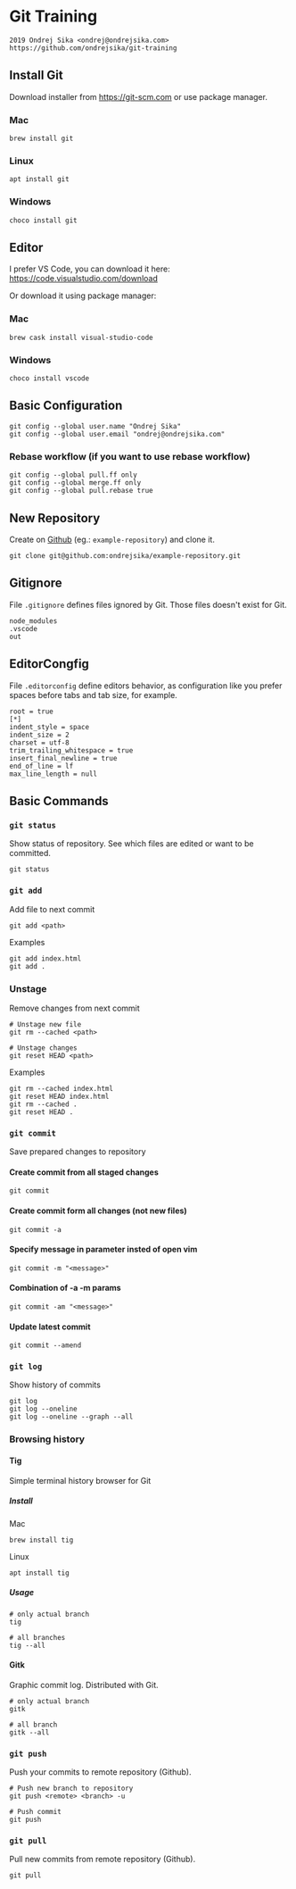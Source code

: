 # Git Training

    2019 Ondrej Sika <ondrej@ondrejsika.com>
    https://github.com/ondrejsika/git-training


## Install Git

Download installer from <https://git-scm.com> or use package manager.


### Mac

```
brew install git
```

### Linux

```
apt install git
```

### Windows

```
choco install git
```

## Editor

I prefer VS Code, you can download it here: <https://code.visualstudio.com/download>

Or download it using package manager:


### Mac

```
brew cask install visual-studio-code
```


### Windows

```
choco install vscode
```


## Basic Configuration

```
git config --global user.name "Ondrej Sika"
git config --global user.email "ondrej@ondrejsika.com"
```

### Rebase workflow (if you want to use rebase workflow)

```
git config --global pull.ff only
git config --global merge.ff only
git config --global pull.rebase true
```


## New Repository

Create on [Github](https://github.com/new) (eg.: `example-repository`) and clone it.

```
git clone git@github.com:ondrejsika/example-repository.git
```


## Gitignore

File `.gitignore` defines files ignored by Git. Those files doesn't exist for Git.

```
node_modules
.vscode
out
```

## EditorCongfig

File `.editorconfig` define editors behavior, as configuration like you prefer spaces before tabs and tab size, for example.

```
root = true
[*]
indent_style = space
indent_size = 2
charset = utf-8
trim_trailing_whitespace = true
insert_final_newline = true
end_of_line = lf
max_line_length = null
```

## Basic Commands

### `git status`

Show status of repository. See which files are edited or want to be committed.

```
git status
```

### `git add`

Add file to next commit

```
git add <path>
```

Examples

```
git add index.html
git add .
```

### Unstage

Remove changes from next commit

```
# Unstage new file
git rm --cached <path>

# Unstage changes
git reset HEAD <path>
```

Examples

```
git rm --cached index.html
git reset HEAD index.html
git rm --cached .
git reset HEAD .
```

### `git commit`

Save prepared changes to repository

#### Create commit from all staged changes

```
git commit
```

#### Create commit form all changes (not new files)

```
git commit -a
```

#### Specify message in parameter insted of open vim

```
git commit -m "<message>"
```

#### Combination of -a -m params

```
git commit -am "<message>"
```

#### Update latest commit

```
git commit --amend
```

### `git log`

Show history of commits

```
git log
git log --oneline
git log --oneline --graph --all
```

### Browsing history

#### Tig

Simple terminal history browser for Git

##### Install

Mac

```
brew install tig
```

Linux

```
apt install tig
```

##### Usage

```
# only actual branch
tig

# all branches
tig --all
```

#### Gitk

Graphic commit log. Distributed with Git.

```
# only actual branch
gitk

# all branch
gitk --all
```

### `git push`

Push your commits to remote repository (Github).

```
# Push new branch to repository
git push <remote> <branch> -u

# Push commit
git push
```


### `git pull`

Pull new commits from remote repository (Github).

```
git pull
```
